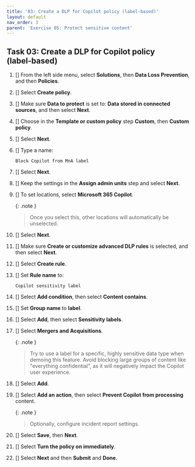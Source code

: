 ```yaml
---
title: '03: Create a DLP for Copilot policy (label‑based)'
layout: default
nav_order: 3
parent: 'Exercise 05: Protect sensitive content'
---
```


## Task 03: Create a DLP for Copilot policy (label‑based)

1. [] From the left side menu, select **Solutions**, then **Data Loss Prevention**, and then **Policies**.

1. [] Select **Create policy**. 

1. [] Make sure **Data to protect** is set to: **Data stored in connected sources**, and then select **Next**.

1. [] Choose in the **Template or custom policy** step **Custom**, then **Custom policy**. 

1. [] Select **Next**. 

1. [] Type a name: 

    ```
    Block Copilot from MnA label
    ```
   
1. [] Select **Next**. 

1. [] Keep the settings in the **Assign admin units** step and select **Next**.

1. [] To set locations, select **Microsoft 365 Copilot**.

    {: .note }
    > Once you select this, other locations will automatically be unselected. 
   
1. [] Select **Next**. 

1. [] Make sure **Create or customize advanced DLP rules** is selected, and then select **Next**.

1. [] Select **Create rule**.

1. [] Set **Rule name** to:

    ```
    Copilot sensitivity label
    ```

1. [] Select **Add condition**, then select **Content contains**.

1. [] Set **Group name** to **label**.

1. [] Select **Add**, then select **Sensitivity labels**.

1. [] Select **Mergers and Acquisitions**. 

    {: .note }
    > Try to use a label for a specific, highly sensitive data type when demoing this feature. Avoid blocking large groups of content like "everything confidential", as it will negatively impact the Copilot user experience. 
   
1. [] Select **Add**.

1. [] Select **Add an action**, then select **Prevent Copilot from processing** content. 

    {: .note }
    > Optionally, configure incident report settings. 
   
1. [] Select **Save**, then **Next**. 

1. [] Select **Turn the policy on immediately**. 

1. [] Select **Next** and then **Submit** and **Done**.